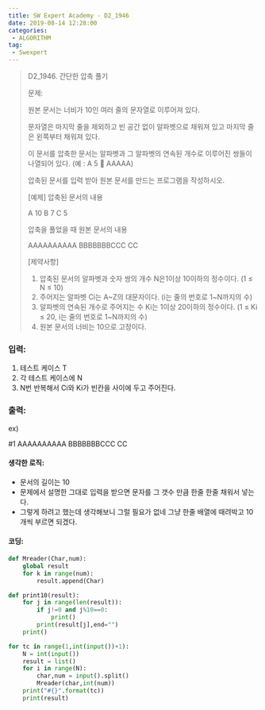 ```yaml
---
title: SW Expert Academy - D2_1946
date: 2019-08-14 12:28:00
categories:
 - ALGORITHM
tag:
 - Swexpert
---
```


> D2_1946. 간단한 압축 풀기
>
> 문제:
>
> 원본 문서는 너비가 10인 여러 줄의 문자열로 이루어져 있다.
>
> 문자열은 마지막 줄을 제외하고 빈 공간 없이 알파벳으로 채워져 있고 마지막 줄은 왼쪽부터 채워져 있다.
>
> 이 문서를 압축한 문서는 알파벳과 그 알파벳의 연속된 개수로 이루어진 쌍들이 나열되어 있다. (예 : A 5    AAAAA)
>
> 압축된 문서를 입력 받아 원본 문서를 만드는 프로그램을 작성하시오.
>
> [예제]
> 압축된 문서의 내용
>
> A 10
> B 7
> C 5
>
> 압축을 풀었을 때 원본 문서의 내용
>
> AAAAAAAAAA
> BBBBBBBCCC
> CC
>
> [제약사항]
>
> 1. 압축된 문서의 알파벳과 숫자 쌍의 개수 N은1이상 10이하의 정수이다. (1 ≤ N ≤ 10)
> 2. 주어지는 알파벳 Ci는 A~Z의 대문자이다. (i는 줄의 번호로 1~N까지의 수)
> 3. 알파벳의 연속된 개수로 주어지는 수 Ki는 1이상 20이하의 정수이다. (1 ≤ Ki ≤ 20, i는 줄의 번호로 1~N까지의 수)
> 4. 원본 문서의 너비는 10으로 고정이다.

### 입력:

1. 테스트 케이스 T
2. 각 테스트 케이스에 N
3. N번 반복해서 Ci와 Ki가 빈칸을 사이에 두고 주어진다.



### 출력:

ex)

#1
AAAAAAAAAA
BBBBBBBCCC
CC

#### 생각한 로직:

- 문서의 길이는 10 
- 문제에서 설명한 그대로 입력을 받으면 문자를 그 갯수 만큼 한줄 한줄 채워서 넣는다.
- 그렇게 하려고 했는데 생각해보니 그럴 필요가 없네 그냥 한줄 배열에 때려박고 10개씩 부르면 되겠다.



#### 코딩:

```python
def Mreader(Char,num):
    global result
    for k in range(num):
        result.append(Char)

def print10(result):
    for j in range(len(result)):
        if j!=0 and j%10==0:
            print()
        print(result[j],end="")
    print()

for tc in range(1,int(input())+1):
    N = int(input())
    result = list()
    for i in range(N):
        char,num = input().split()
        Mreader(char,int(num))
    print("#{}".format(tc))
    print(result)

```



[출처]: https://www.swexpertacademy.com/